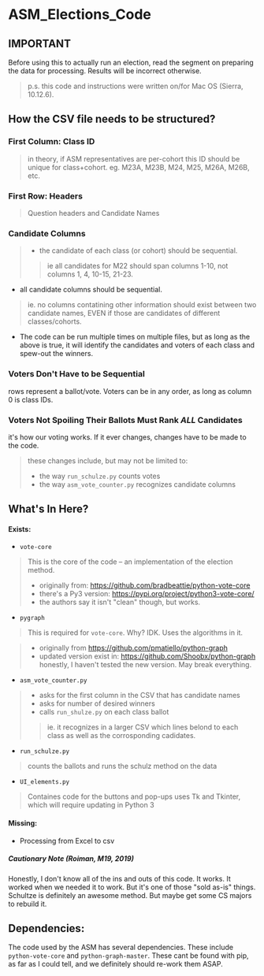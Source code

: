 # ASM_Elections_Code

## IMPORTANT
Before using this to actually run an election, read the segment on preparing the data for processing. Results will be incorrect otherwise.
> p.s. this code and instructions were written on/for Mac OS (Sierra, 10.12.6).

## How the CSV file needs to be structured?
### First Column: Class ID
> in theory, if ASM representatives are per-cohort this ID should be unique for class+cohort. eg. M23A, M23B, M24, M25, M26A, M26B, etc.

### First Row: Headers
> Question headers and Candidate Names

### Candidate Columns
> - the candidate of each class (or cohort) should be sequential.
> > ie all candidates for M22 should span columns 1-10, not columns 1, 4, 10-15, 21-23.

- all candidate columns should be sequential.
> ie. no columns contatining other information should exist between two candidate names, EVEN if those are candidates of different classes/cohorts.

- The code can be run multiple times on multiple files, but as long as the above is true, it will identify the candidates and voters of each class and spew-out the winners.

### Voters Don't Have to be Sequential
rows represent a ballot/vote. Voters can be in any order, as long as column 0 is class IDs.

### Voters Not Spoiling Their Ballots Must Rank *_ALL_* Candidates
it's how our voting works. If it ever changes, changes have to be made to the code.
> these changes include, but may not be limited to:
> - the way `run_schulze.py` counts votes
> - the way `asm_vote_counter.py` recognizes candidate columns



## What's In Here?
#### Exists:

- `vote-core`
> This is the core of the code – an implementation of the election method.
> - originally from: https://github.com/bradbeattie/python-vote-core
> - there's a Py3 version: https://pypi.org/project/python3-vote-core/
> - the authors say it isn't "clean" though, but works.


- `pygraph`
> This is required for `vote-core`. Why? IDK. Uses the algorithms in it.

> - originally from https://github.com/pmatiello/python-graph
> - updated version exist in: https://github.com/Shoobx/python-graph
> honestly, I haven't tested the new version. May break everything.

- `asm_vote_counter.py`
> - asks for the first column in the CSV that has candidate names
> - asks for number of desired winners
> - calls `run_shulze.py` on each class ballot
> > ie. it recognizes in a larger CSV which lines belond to each class
> >	as well as the corrosponding cadidates.

- `run_schulze.py`
> counts the ballots and runs the schulz method on the data

- `UI_elements.py`
> Containes code for the buttons and pop-ups
> uses Tk and Tkinter, which will require updating in Python 3

#### Missing:
- Processing from Excel to csv


##### Cautionary Note (Roiman, M19, 2019)
Honestly, I don't know all of the ins and outs of this code. It works. It worked when we needed it to work. But it's one of those "sold as-is" things. Schultze is definitely an awesome method. But maybe get some CS majors to rebuild it.

## Dependencies:
The code used by the ASM has several dependencies. These include `python-vote-core` and `python-graph-master`. These cant be found with pip, as far as I could tell, and we definitely should re-work them ASAP.